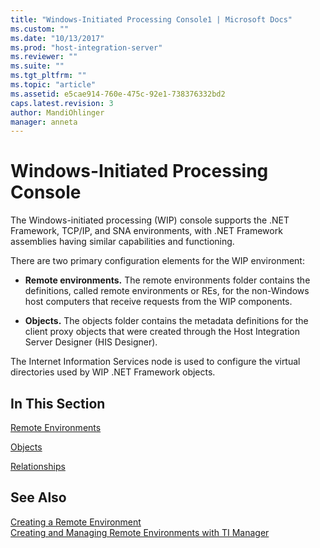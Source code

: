 ```yaml
---
title: "Windows-Initiated Processing Console1 | Microsoft Docs"
ms.custom: ""
ms.date: "10/13/2017"
ms.prod: "host-integration-server"
ms.reviewer: ""
ms.suite: ""
ms.tgt_pltfrm: ""
ms.topic: "article"
ms.assetid: e5cae914-760e-475c-92e1-738376332bd2
caps.latest.revision: 3
author: MandiOhlinger
manager: anneta
---
```

# Windows-Initiated Processing Console
The Windows-initiated processing (WIP) console supports the .NET Framework, TCP/IP, and SNA environments, with .NET Framework assemblies having similar capabilities and functioning.  
  
 There are two primary configuration elements for the WIP environment:  
  
-   **Remote environments.** The remote environments folder contains the definitions, called remote environments or REs, for the non-Windows host computers that receive requests from the WIP components.  
  
-   **Objects.** The objects folder contains the metadata definitions for the client proxy objects that were created through the Host Integration Server Designer (HIS Designer).  
  
 The Internet Information Services node is used to configure the virtual directories used by WIP .NET Framework objects.  
  
## In This Section  
 [Remote Environments](../core/remote-environments.md)  
  
 [Objects](../core/objects.md)  
  
 [Relationships](../core/relationships.md)  
  
## See Also  
 [Creating a Remote Environment](../core/creating-a-remote-environment.md)   
 [Creating and Managing Remote Environments with TI Manager](../core/creating-and-managing-remote-environments-with-ti-manager.md)